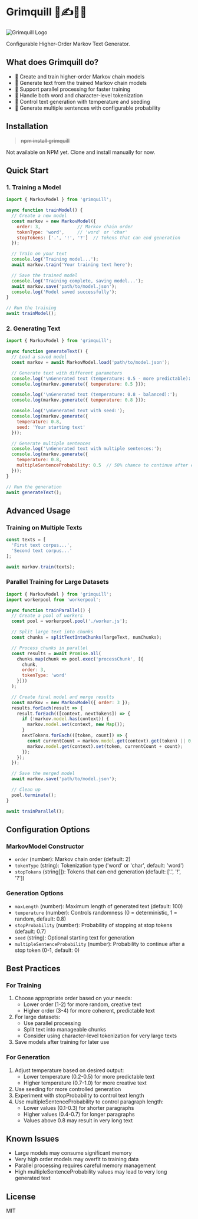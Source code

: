 # Grimquill 🔮✍️🤖🧠

![Grimquill Logo](https://cemt2c0dp6.ufs.sh/f/wDtlfMZnQe0tIna4Mg89esT6KmxEWZvqhG4MayrcQgpXdJIU)

Configurable Higher-Order Markov Text Generator.

## What does Grimquill do?
- 🧠 Create and train higher-order Markov chain models
- 🔮 Generate text from the trained Markov chain models
- 🚅 Support parallel processing for faster training
- 📝 Handle both word and character-level tokenization
- 🎯 Control text generation with temperature and seeding
- 📝 Generate multiple sentences with configurable probability

## Installation
> ~~npm install grimquill~~  

Not available on NPM yet. Clone and install manually for now.

## Quick Start

### 1. Training a Model
```javascript
import { MarkovModel } from 'grimquill';

async function trainModel() {
  // Create a new model
  const markov = new MarkovModel({
    order: 3,              // Markov chain order
    tokenType: 'word',     // 'word' or 'char'
    stopTokens: ['.', '!', '?']  // Tokens that can end generation
  });

  // Train on your text
  console.log('Training model...');
  await markov.train('Your training text here');

  // Save the trained model
  console.log('Training complete, saving model...');
  await markov.save('path/to/model.json');
  console.log('Model saved successfully');
}

// Run the training
await trainModel();
```

### 2. Generating Text
```javascript
import { MarkovModel } from 'grimquill';

async function generateText() {
  // Load a saved model
  const markov = await MarkovModel.load('path/to/model.json');

  // Generate text with different parameters
  console.log('\nGenerated text (temperature: 0.5 - more predictable):');
  console.log(markov.generate({ temperature: 0.5 }));

  console.log('\nGenerated text (temperature: 0.8 - balanced):');
  console.log(markov.generate({ temperature: 0.8 }));

  console.log('\nGenerated text with seed:');
  console.log(markov.generate({
    temperature: 0.8,
    seed: 'Your starting text'
  }));

  // Generate multiple sentences
  console.log('\nGenerated text with multiple sentences:');
  console.log(markov.generate({
    temperature: 0.8,
    multipleSentenceProbability: 0.5  // 50% chance to continue after each sentence
  }));
}

// Run the generation
await generateText();
```

## Advanced Usage

### Training on Multiple Texts
```javascript
const texts = [
  'First text corpus...',
  'Second text corpus...'
];

await markov.train(texts);
```

### Parallel Training for Large Datasets
```javascript
import { MarkovModel } from 'grimquill';
import workerpool from 'workerpool';

async function trainParallel() {
  // Create a pool of workers
  const pool = workerpool.pool('./worker.js');

  // Split large text into chunks
  const chunks = splitTextIntoChunks(largeText, numChunks);

  // Process chunks in parallel
  const results = await Promise.all(
    chunks.map(chunk => pool.exec('processChunk', [{
      chunk,
      order: 3,
      tokenType: 'word'
    }]))
  );

  // Create final model and merge results
  const markov = new MarkovModel({ order: 3 });
  results.forEach(result => {
    result.forEach(([context, nextTokens]) => {
      if (!markov.model.has(context)) {
        markov.model.set(context, new Map());
      }
      nextTokens.forEach(([token, count]) => {
        const currentCount = markov.model.get(context).get(token) || 0;
        markov.model.get(context).set(token, currentCount + count);
      });
    });
  });

  // Save the merged model
  await markov.save('path/to/model.json');

  // Clean up
  pool.terminate();
}

await trainParallel();
```

## Configuration Options

### MarkovModel Constructor
- `order` (number): Markov chain order (default: 2)
- `tokenType` (string): Tokenization type ('word' or 'char', default: 'word')
- `stopTokens` (string[]): Tokens that can end generation (default: ['.', '!', '?'])

### Generation Options
- `maxLength` (number): Maximum length of generated text (default: 100)
- `temperature` (number): Controls randomness (0 = deterministic, 1 = random, default: 0.8)
- `stopProbability` (number): Probability of stopping at stop tokens (default: 0.7)
- `seed` (string): Optional starting text for generation
- `multipleSentenceProbability` (number): Probability to continue after a stop token (0-1, default: 0)

## Best Practices

### For Training
1. Choose appropriate order based on your needs:
   - Lower order (1-2) for more random, creative text
   - Higher order (3-4) for more coherent, predictable text
2. For large datasets:
   - Use parallel processing
   - Split text into manageable chunks
   - Consider using character-level tokenization for very large texts
3. Save models after training for later use

### For Generation
1. Adjust temperature based on desired output:
   - Lower temperature (0.2-0.5) for more predictable text
   - Higher temperature (0.7-1.0) for more creative text
2. Use seeding for more controlled generation
3. Experiment with stopProbability to control text length
4. Use multipleSentenceProbability to control paragraph length:
   - Lower values (0.1-0.3) for shorter paragraphs
   - Higher values (0.4-0.7) for longer paragraphs
   - Values above 0.8 may result in very long text

## Known Issues
- Large models may consume significant memory
- Very high order models may overfit to training data
- Parallel processing requires careful memory management
- High multipleSentenceProbability values may lead to very long generated text

## License
MIT